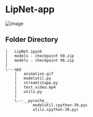 # LipNet-app

![image](https://user-images.githubusercontent.com/54842807/221889920-ad6f6713-facf-47a6-b0c6-d82868bac2bc.png)

## Folder Directory

    |   LipNet.ipynb
    |   models - checkpoint 50.zip
    |   models - checkpoint 96.zip
    |   
    \---app
        |   animation.gif
        |   modelutil.py
        |   streamlitapp.py
        |   test_video.mp4
        |   utils.py
        |   
        \---__pycache__
                modelutil.cpython-39.pyc
                utils.cpython-39.pyc
